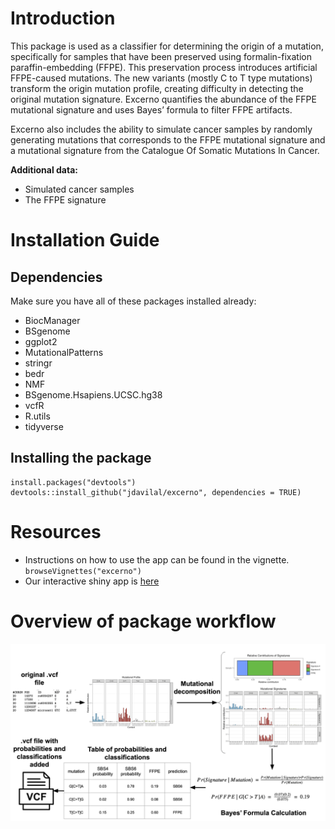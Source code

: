 # Introduction

This package is used as a classifier for determining the origin of a mutation, specifically
for samples that have been preserved using formalin-fixation paraffin-embedding (FFPE).
This preservation process introduces artificial FFPE-caused mutations. The new variants
(mostly C to T type mutations) transform the origin mutation profile, creating difficulty
in detecting the original mutation signature. Excerno quantifies the abundance of the 
FFPE mutational signature and uses Bayes’ formula to filter FFPE artifacts.

Excerno also includes the ability to simulate cancer samples by randomly generating
mutations that corresponds to the FFPE mutational signature and a mutational signature
from the Catalogue Of Somatic Mutations In Cancer.

__Additional data:__

* Simulated cancer samples
* The FFPE signature

# Installation Guide

## Dependencies

Make sure you have all of these packages installed already:

* BiocManager
* BSgenome
* ggplot2
* MutationalPatterns
* stringr
* bedr
* NMF
* BSgenome.Hsapiens.UCSC.hg38
* vcfR
* R.utils
* tidyverse

## Installing the package

```
install.packages("devtools")
devtools::install_github("jdavilal/excerno", dependencies = TRUE)
```

# Resources

* Instructions on how to use the app can be found in the vignette. ```browseVignettes("excerno")```
* Our interactive shiny app is [here](https://mitche7.shinyapps.io/excerno/)

# Overview of package workflow

![Workflow image](https://github.com/jdavilal/excerno/blob/master/inst/img/method.png)
